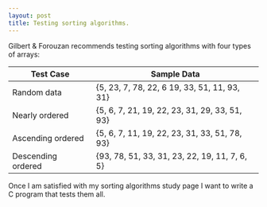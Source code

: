 ```yaml
---
layout: post
title: Testing sorting algorithms.  
---
```

Gilbert & Forouzan recommends testing sorting algorithms with four types of arrays:

Test Case | Sample Data
----------|------------
Random data  | {5, 23, 7, 78, 22, 6 19, 33, 51, 11, 93, 31}
Nearly ordered  | {5, 6, 7, 21, 19, 22, 23, 31, 29, 33, 51, 93}
Ascending ordered  | {5, 6, 7, 11, 19, 22, 23, 31, 33, 51, 78, 93}
Descending ordered  | {93, 78, 51, 33, 31, 23, 22, 19, 11, 7, 6, 5}

Once I am satisfied with my sorting algorithms study page I want to write a C program that tests them all.   
